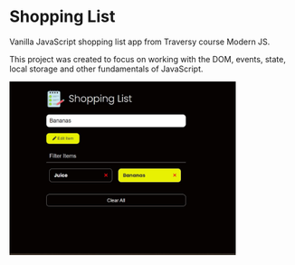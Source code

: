# Shopping List

Vanilla JavaScript shopping list app from Traversy course Modern JS.

This project was created to focus on working with the DOM, events, state, local storage and other fundamentals of JavaScript.

<img src="images/Screen.JPG" width="400">
